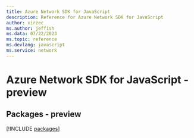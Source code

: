 ```yaml
---
title: Azure Network SDK for JavaScript
description: Reference for Azure Network SDK for JavaScript
author: xirzec
ms.author: jeffish
ms.data: 07/22/2023
ms.topic: reference
ms.devlang: javascript
ms.service: network
---
```

# Azure Network SDK for JavaScript - preview
## Packages - preview
[!INCLUDE [packages](network-index.md)]